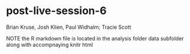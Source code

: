 # post-live-session-6
Brian Kruse, Josh Klien, Paul Widhalm; Tracie Scott

NOTE the R markdown file is located in the analysis folder data subfolder along with accompnaying knitr html
